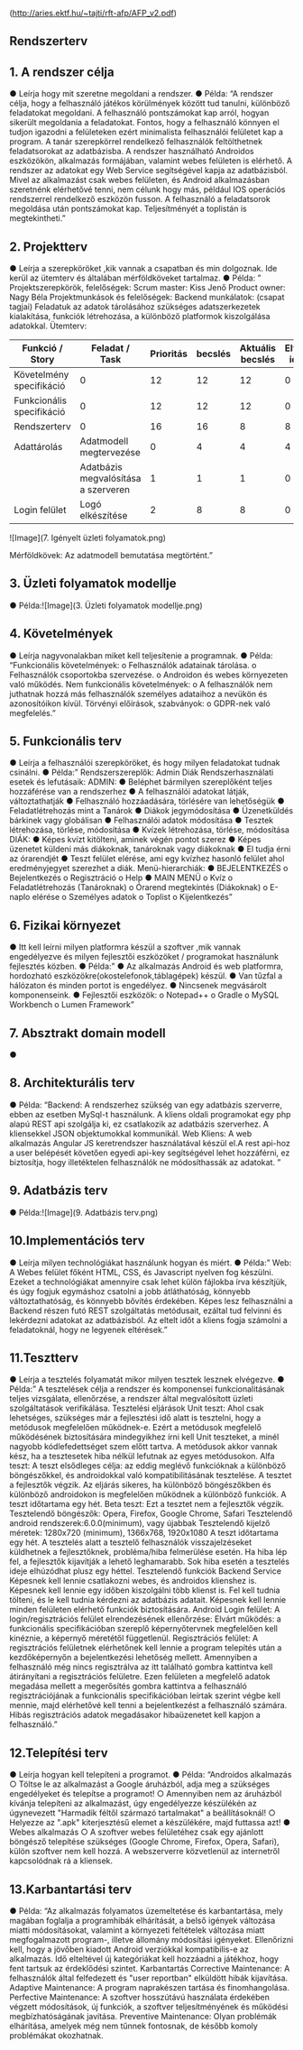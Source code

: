 (http://aries.ektf.hu/~tajti/rft-afp/AFP_v2.pdf) 

## Rendszerterv

## 1. A rendszer célja
● Leírja hogy mit szeretne megoldani a rendszer.
● Példa: “A rendszer célja, hogy a felhasználó játékos körülmények között tud
tanulni, különböző feladatokat megoldani. A felhasználó pontszámokat kap
arról, hogyan sikerült megoldania a feladatokat. Fontos, hogy a felhasználó
könnyen el tudjon igazodni a felületeken ezért minimalista felhasználói
felületet kap a program. A tanár szerepkörrel rendelkező felhasználók
feltölthetnek feladatsorokat az adatbázisba. A rendszer használható
Androidos eszközökön, alkalmazás formájában, valamint webes felületen is
elérhető. A rendszer az adatokat egy Web Service segítségével kapja az
adatbázisból. Mivel az alkalmazást csak webes felületen, és Android
alkalmazásban szeretnénk elérhetővé tenni, nem célunk hogy más, például
IOS operációs rendszerrel rendelkező eszközön fusson. A felhasználó a
feladatsorok megoldása után pontszámokat kap. Teljesítményét a toplistán is
megtekintheti.”

## 2. Projektterv
● Leírja a szerepköröket ,kik vannak a csapatban és min dolgoznak. Ide
kerül az ütemterv és általában mérföldköveket tartalmaz.
● Példa: ”
Projektszerepkörök, felelőségek:
Scrum master: Kiss Jenő
Product owner: Nagy Béla
Projektmunkások és felelőségek:
Backend munkálatok: (csapat tagjai)
Feladatuk az adatok tárolásához szükséges adatszerkezetek kialakítása,
funkciók létrehozása, a különböző platformok kiszolgálása adatokkal.
Ütemterv:

| Funkció / Story  | Feladat / Task | Prioritás | becslés | Aktuális becslés | Eltelt idő | Hátralévő idő|
| ------------- | ------------- | ------------- | ------------- | ------------- | ------------- | ------------- |
| Követelmény specifikáció | 0 | 12 | 12 | 12 | 0 |
| Funkcionális specifikáció | 0 | 12 | 12 | 12 | 0 |
| Rendszerterv | 0 | 16 | 16 | 8 | 8 |
|  Adattárolás | Adatmodell megtervezése | 0 | 4 | 4 | 4 | 0 |
| | Adatbázis megvalósítása a szerveren | 1 | 1 | 1 | 0 | 1 |
| Login felület | Logó elkészítése | 2 | 8 | 8 | 0 | 8 |

![Image](7. Igényelt üzleti folyamatok.png)

Mérföldkövek: Az adatmodell bemutatása megtörtént.”


## 3. Üzleti folyamatok modellje
● Példa:![Image](3. Üzleti folyamatok modellje.png)

## 4. Követelmények
● Leírja nagyvonalakban miket kell teljesítenie a programnak.
● Példa: “Funkcionális követelmények:
o Felhasználók adatainak tárolása.
o Felhasználók csoportokba szervezése.
o Androidon és webes környezeten való működés.
Nem funkcionális követelmények:
o A felhasználók nem juthatnak hozzá más felhasználók személyes adataihoz a
nevükön és azonosítóikon kívül.
Törvényi előírások, szabványok:
o GDPR-nek való megfelelés.”

## 5. Funkcionális terv
● Leírja a felhasználói szerepköröket, és hogy milyen feladatokat
tudnak csinálni.
● Példa:”
Rendszerszereplők:
Admin
Diák
Rendszerhasználati esetek és lefutásaik:
ADMIN:
● Beléphet bármilyen szereplőként teljes hozzáférése van a rendszerhez
● A felhasználói adatokat látják, változtathatják
● Felhasználó hozzáadására, törlésére van lehetőségük
● Feladatlétrehozás mint a Tanárok
● Diákok jegymódosítása
● Üzenetküldés bárkinek vagy globálisan
● Felhasználói adatok módosítása
● Tesztek létrehozása, törlése, módosítása
● Kvízek létrehozása, törlése, módosítása
DIÁK:
● Képes kvízt kitölteni, aminek végén pontot szerez
● Képes üzenetet küldeni más diákoknak, tanároknak vagy diákoknak
● El tudja érni az órarendjét
● Teszt felület elérése, ami egy kvízhez hasonló felület ahol
eredményjegyet szerezhet a diák.
Menü-hierarchiák:
● BEJELENTKEZÉS
o Bejelentkezés
o Regisztráció
o Help
● MAIN MENÜ
o Kvíz
o Feladatlétrehozás (Tanároknak)
o Órarend megtekintés (Diákoknak)
o E-naplo elérése
o Személyes adatok
o Toplist
o Kijelentkezés”

## 6. Fizikai környezet
● Itt kell leírni milyen platformra készül a szoftver ,mik vannak engedélyezve és
milyen fejlesztői eszközöket / programokat használunk fejlesztés közben.
● Példa:”
● Az alkalmazás Android és web platformra, hordozható
eszközökre(okostelefonok,táblagépek) készül.
● Van tűzfal a hálózaton és minden portot is engedélyez.
● Nincsenek megvásárolt komponenseink.
● Fejlesztői eszközök:
o Notepad++
o Gradle
o MySQL Workbench
o Lumen Framework”

## 7. Absztrakt domain modell
●

## 8. Architekturális terv
● Példa: “Backend:
A rendszerhez szükség van egy adatbázis szerverre, ebben az esetben
MySql-t használunk. A kliens oldali programokat egy php alapú REST api
szolgálja ki, ez csatlakozik az adatbázis szerverhez. A kliensekkel JSON
objektumokkal kommunikál.
Web Kliens:
A web alkalmazás Angular JS keretrendszer használatával készül el.A rest
api-hoz a user belépését követően egyedi api-key segítségével lehet
hozzáférni, ez biztosítja, hogy illetéktelen felhasználók ne módosíthassák az
adatokat. ”

## 9. Adatbázis terv
● Példa:![Image](9. Adatbázis terv.png)

## 10.Implementációs terv
● Leírja milyen technológiákat használunk hogyan és miért.
● Példa:”
Web:
A Webes felület főként HTML, CSS, és Javascript nyelven fog készülni.
Ezeket a technológiákat amennyire csak lehet külön fájlokba írva készítjük, és
úgy fogjuk egymáshoz csatolni a jobb átláthatóság, könnyebb változtathatóság,
és könnyebb bővítés érdekében. Képes lesz felhasználni a Backend részen futó
REST szolgáltatás metódusait, ezáltal tud felvinni és lekérdezni adatokat az
adatbázisból. Az eltelt időt a kliens fogja számolni a feladatoknál, hogy ne
legyenek eltérések.”

## 11.Tesztterv
● Leírja a tesztelés folyamatát mikor milyen tesztek lesznek elvégezve.
● Példa:” A tesztelések célja a rendszer és komponensei funkcionalitásának
teljes vizsgálata, ellenőrzése, a rendszer által megvalósított üzleti
szolgáltatások verifikálása.
Tesztelési eljárások
Unit teszt:
Ahol csak lehetséges, szükséges már a fejlesztési idő alatt is tesztelni, hogy a
metódusok megfelelően működnek-e.
Ezért a metódusok megfelelő működésének biztosítására mindegyikhez írni
kell Unit teszteket, a minél nagyobb kódlefedettséget szem előtt tartva. A
metódusok akkor vannak kész, ha a tesztesetek hiba nélkül lefutnak az egyes
metódusokon.
Alfa teszt:
A teszt elsődleges célja: az eddig meglévő funkcióknak a különböző
böngészőkkel, és androidokkal való kompatibilitásának tesztelése. A tesztet a
fejlesztők végzik.
Az eljárás sikeres, ha különböző böngészőkben és különböző androidokon is
megfelelően működnek a különböző funkciók. A teszt időtartama egy hét.
Beta teszt:
Ezt a tesztet nem a fejlesztők végzik.
Tesztelendő böngészők: Opera, Firefox, Google Chrome, Safari
Tesztelendő android rendszerek:6.0.0(minimum), vagy újabbak
Tesztelendő kijelző méretek: 1280x720 (minimum), 1366x768, 1920x1080
A teszt időtartama egy hét.
A tesztelés alatt a tesztelő felhasználók visszajelzéseket küldhetnek a
fejlesztőknek, probléma/hiba felmerülése esetén.
Ha hiba lép fel, a fejlesztők kijavítják a lehető leghamarabb. Sok hiba esetén
a tesztelés ideje elhúzódhat plusz egy héttel.
Tesztelendő funkciók
Backend Service
Képesnek kell lennie csatlakozni webes, és androidos klienshez is.
Képesnek kell lennie egy időben kiszolgálni több klienst is.
Fel kell tudnia tölteni, és le kell tudnia kérdezni az adatbázis adatait.
Képesnek kell lennie minden felületen elérhető funkciók biztosítására.
Android
Login felület:
A login/regisztrációs felület elrendezésének ellenőrzése: Elvárt működés: a
funkcionális specifikációban szereplő képernyőtervnek megfelelően kell
kinéznie, a képernyő méretétől függetlenül.
Regisztrációs felület:
A regisztrációs felületnek elérhetőnek kell lennie a program telepítés után a
kezdőképernyőn a bejelentkezési lehetőség mellett. Amennyiben a
felhasználó még nincs regisztrálva az itt található gombra kattintva kell
átirányítani a regisztrációs felületre. Ezen felületen a megfelelő adatok
megadása mellett a megerősítés gombra kattintva a felhasználó
regisztrációjának a funkcionális specifikációban leírtak szerint végbe kell
mennie, majd elérhetővé kell tenni a bejelentkezést a felhasználó számára.
Hibás regisztrációs adatok megadásakor hibaüzenetet kell kapjon a
felhasználó.”

## 12.Telepítési terv
● Leírja hogyan kell telepíteni a programot.
● Példa: “Androidos alkalmazás
○ Töltse le az alkalmazást a Google áruházból, adja meg a szükséges
engedélyeket és telepítse a programot!
○ Amennyiben nem az áruházból kívánja telepíteni az alkalmazást, úgy
engedélyezze készülékén az úgynevezett "Harmadik féltől származó
tartalmakat" a beállításoknál!
○ Helyezze az ".apk" kiterjesztésű elemet a készülékére, majd futtassa
azt!
● Webes alkalmazás
○ A szoftver webes felületéhez csak egy ajánlott böngésző telepítése
szükséges (Google Chrome, Firefox, Opera, Safari), külön szoftver
nem kell hozzá. A webszerverre közvetlenül az internetről
kapcsolódnak rá a kliensek.

## 13.Karbantartási terv
● Példa: “Az alkalmazás folyamatos üzemeltetése és karbantartása, mely
magában foglalja a programhibák elhárítását, a belső igények változása miatti
módosításokat, valamint a környezeti feltételek változása miatt
megfogalmazott program-, illetve állomány módosítási igényeket. Ellenőrizni
kell, hogy a jövőben kiadott Android verziókkal kompatibilis-e az alkalmazás.
Idő elteltével új kategóriákat kell hozzáadni a játékhoz, hogy fent tartsuk az
érdeklődési szintet.
Karbantartás
Corrective Maintenance: A felhasználók által felfedezett és "user reportban"
elküldött hibák kijavítása.
Adaptive Maintenance: A program naprakészen tartása és finomhangolása.
Perfective Maintenance: A szoftver hosszútávú használata érdekében végzett
módosítások, új funkciók, a szoftver teljesítményének és működési
megbízhatóságának javítása.
Preventive Maintenance: Olyan problémák elhárítása, amelyek még nem
tűnnek fontosnak, de később komoly problémákat okozhatnak.